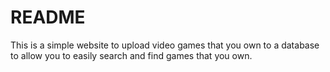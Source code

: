 # README #

This is a simple website to upload video games that you own to a database to allow you to easily search and find games that you own.
